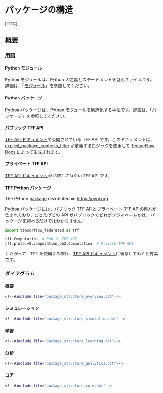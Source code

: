# パッケージの構造

[TOC]

## 概要

### 用語

#### Python モジュール

Python モジュールは、Python の定義とステートメントを含むファイルです。詳細は、「[モジュール](https://docs.python.org/3/tutorial/modules.html#modules)」を参照してください。

#### Python パッケージ

Python パッケージは、Python モジュールを構造化する手法です。詳細は、「[パッケージ](https://docs.python.org/3/tutorial/modules.html#packages)」を参照してください。

#### パブリック TFF API

[TFF API ドキュメント](https://www.tensorflow.org/federated/api_docs/python/tff)で公開されている TFF API です。このドキュメントは、[explicit_package_contents_filter](https://github.com/tensorflow/docs/blob/master/tools/tensorflow_docs/api_generator/public_api.py;l=156) が定義するロジックを使用して [TensorFlow Docs](https://github.com/tensorflow/docs) によって生成されます。

#### プライベート TFF API

[TFF API ドキュメント](https://www.tensorflow.org/federated/api_docs/python/tff)が*公開していない* TFF API です。

#### TFF Python パッケージ

The Python [package](https://pypi.org/project/tensorflow-federated/) distributed on https://pypi.org.

Python パッケージには、[パブリック TFF API](#public-tff-api)と[プライベート TFF API](#private-tff-api)の両方が含まれており、たとえばどの API がパブリックでどれがプライベートかは、*パッケージを調べる*だけではわかりません。

```python
import tensorflow_federated as tff

tff.Computation  # Public TFF API
tff.proto.v0.computation_pb2.Computation  # Private TFF API
```

したがって、TFF を使用する際は、[TFF API ドキュメント](https://www.tensorflow.org/federated/api_docs/python/tff)に留意しておくと有益です。

### ダイアグラム

#### 概要

```dot
<!--#include file="package_structure_overview.dot"-->
```

#### シミュレーション

```dot
<!--#include file="package_structure_simulation.dot"-->
```

#### 学習

```dot
<!--#include file="package_structure_learning.dot"-->
```

#### 分析

```dot
<!--#include file="package_structure_analytics.dot"-->
```

#### コア

```dot
<!--#include file="package_structure_core.dot"-->
```
